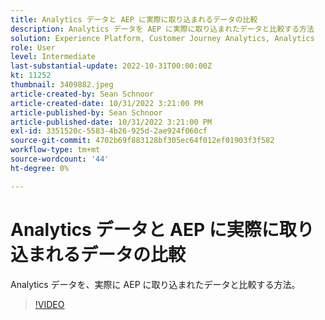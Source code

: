 ```yaml
---
title: Analytics データと AEP に実際に取り込まれるデータの比較
description: Analytics データを AEP に実際に取り込まれたデータと比較する方法
solution: Experience Platform, Customer Journey Analytics, Analytics
role: User
level: Intermediate
last-substantial-update: 2022-10-31T00:00:00Z
kt: 11252
thumbnail: 3409882.jpeg
article-created-by: Sean Schnoor
article-created-date: 10/31/2022 3:21:00 PM
article-published-by: Sean Schnoor
article-published-date: 10/31/2022 3:21:00 PM
exl-id: 3351520c-5583-4b26-925d-2ae924f060cf
source-git-commit: 4702b69f883128bf305ec64f012ef01903f3f582
workflow-type: tm+mt
source-wordcount: '44'
ht-degree: 0%

---
```


# Analytics データと AEP に実際に取り込まれるデータの比較

Analytics データを、実際に AEP に取り込まれたデータと比較する方法。

>[!VIDEO](https://video.tv.adobe.com/v/3409882/?quality=12&learn=on)
